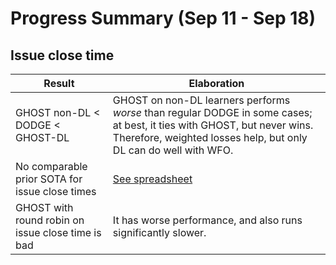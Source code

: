 

# Progress Summary (Sep 11 - Sep 18)

## Issue close time

| Result                                            | Elaboration                                                  |
| ------------------------------------------------- | ------------------------------------------------------------ |
| GHOST non-DL < DODGE < GHOST-DL                   | GHOST on non-DL learners performs *worse* than regular DODGE in some cases; at best, it ties with GHOST, but never wins. Therefore, weighted losses help, but only DL can do well with WFO. |
| No comparable prior SOTA for issue close times    | [See spreadsheet](https://docs.google.com/spreadsheets/d/1glzYqv0AWTC7H3Vcpo2EWVtNg5AHd66PfgRu7K1kW4E/edit?usp=sharing) |
| GHOST with round robin on issue close time is bad | It has worse performance, and also runs significantly slower. |

